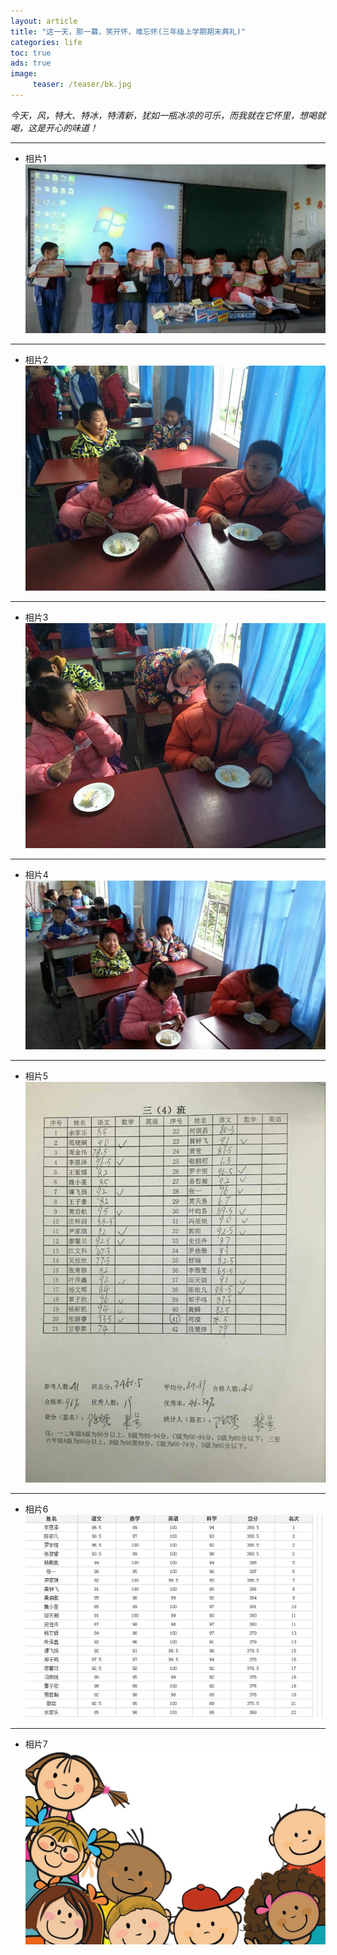 ```yaml
---
layout: article
title: "这一天，那一幕，笑开怀，难忘怀(三年级上学期期末典礼)"
categories: life
toc: true
ads: true
image:
     teaser: /teaser/bk.jpg
---
```


*今天，风，特大、特冰，特清新，犹如一瓶冰凉的可乐，而我就在它怀里，想喝就喝，这是开心的味道！*

---

* 相片1
![1](/images/life/0122_7.jpg)
---

* 相片2
![2](/images/life/0122_8.jpg)
---

* 相片3
![3](/images/life/0122_9.jpg)
---

* 相片4
![4](/images/life/0122_10.jpg)
---

* 相片5
![5](/images/life/0122_11.jpg)
---

* 相片6
![6](/images/life/0122_12.jpg)

---

* 相片7
![7](https://github.com/chentianqi2016/chentianqi2016.github.io/blob/master/images/cover.jpg?raw=true)
